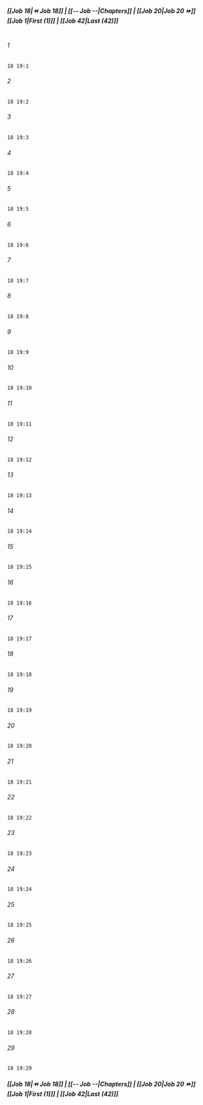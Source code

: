 
##### **[[Job 18|⏪ Job 18]] | [[-- Job --|Chapters]] | [[Job 20|Job 20 ⏩]]**<br>**[[Job 1|First (1)]] | [[Job 42|Last (42)]]**<br><br>

###### 1
``` verse
18 19:1
```
###### 2
``` verse
18 19:2
```
###### 3
``` verse
18 19:3
```
###### 4
``` verse
18 19:4
```
###### 5
``` verse
18 19:5
```
###### 6
``` verse
18 19:6
```
###### 7
``` verse
18 19:7
```
###### 8
``` verse
18 19:8
```
###### 9
``` verse
18 19:9
```
###### 10
``` verse
18 19:10
```
###### 11
``` verse
18 19:11
```
###### 12
``` verse
18 19:12
```
###### 13
``` verse
18 19:13
```
###### 14
``` verse
18 19:14
```
###### 15
``` verse
18 19:15
```
###### 16
``` verse
18 19:16
```
###### 17
``` verse
18 19:17
```
###### 18
``` verse
18 19:18
```
###### 19
``` verse
18 19:19
```
###### 20
``` verse
18 19:20
```
###### 21
``` verse
18 19:21
```
###### 22
``` verse
18 19:22
```
###### 23
``` verse
18 19:23
```
###### 24
``` verse
18 19:24
```
###### 25
``` verse
18 19:25
```
###### 26
``` verse
18 19:26
```
###### 27
``` verse
18 19:27
```
###### 28
``` verse
18 19:28
```
###### 29
``` verse
18 19:29
```

##### **[[Job 18|⏪ Job 18]] | [[-- Job --|Chapters]] | [[Job 20|Job 20 ⏩]]**<br>**[[Job 1|First (1)]] | [[Job 42|Last (42)]]**
